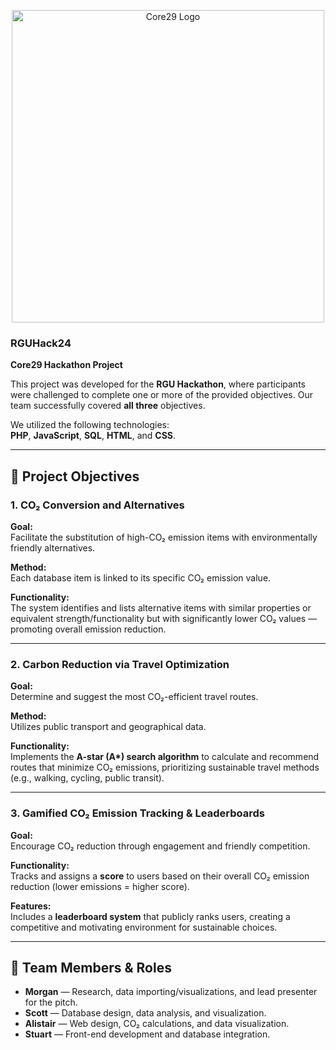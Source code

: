 <p align="center">
  <img src="https://core29.co.uk/wp-content/uploads/2022/07/Core29-Endorsed-Logo_White-1024x444.png" alt="Core29 Logo" width="500"/>
</p>


### RGUHack24

**Core29 Hackathon Project**

This project was developed for the **RGU Hackathon**, where participants were challenged to complete one or more of the provided objectives. Our team successfully covered **all three** objectives.  

We utilized the following technologies:  
**PHP**, **JavaScript**, **SQL**, **HTML**, and **CSS**.

---

## 🌱 Project Objectives

### 1. CO₂ Conversion and Alternatives
**Goal:**  
Facilitate the substitution of high-CO₂ emission items with environmentally friendly alternatives.

**Method:**  
Each database item is linked to its specific CO₂ emission value.

**Functionality:**  
The system identifies and lists alternative items with similar properties or equivalent strength/functionality but with significantly lower CO₂ values — promoting overall emission reduction.

---

### 2. Carbon Reduction via Travel Optimization
**Goal:**  
Determine and suggest the most CO₂-efficient travel routes.

**Method:**  
Utilizes public transport and geographical data.

**Functionality:**  
Implements the **A-star (A\*) search algorithm** to calculate and recommend routes that minimize CO₂ emissions, prioritizing sustainable travel methods (e.g., walking, cycling, public transit).

---

### 3. Gamified CO₂ Emission Tracking & Leaderboards
**Goal:**  
Encourage CO₂ reduction through engagement and friendly competition.

**Functionality:**  
Tracks and assigns a **score** to users based on their overall CO₂ emission reduction (lower emissions = higher score).

**Features:**  
Includes a **leaderboard system** that publicly ranks users, creating a competitive and motivating environment for sustainable choices.

---

## 👥 Team Members & Roles

- **Morgan** — Research, data importing/visualizations, and lead presenter for the pitch.  
- **Scott** — Database design, data analysis, and visualization.  
- **Alistair** — Web design, CO₂ calculations, and data visualization.  
- **Stuart** — Front-end development and database integration.
